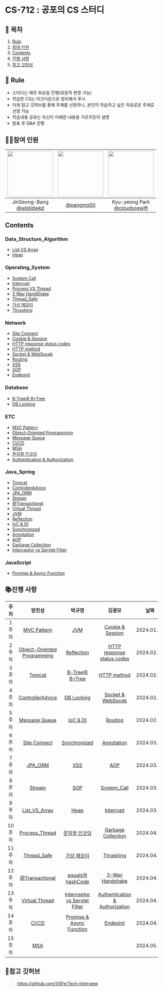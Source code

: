 # CS-712 : 공포의 CS 스터디

## 📑 목차
1. [Rule](#-rule)
2. [참여 인원](#참여-인원)
3. [Contents](#contents)
4. [진행 사항](#진행-사항)
5. [참고 깃허브](#참고-깃허브-httpsgithubcomvsfetech-interview)

## 🌳 Rule
- 스터디는 매주 화요일 진행(유동적 변경 가능)
- 학습한 CS는 마크다운으로 정리해서 푸시
- 아래 참고 깃허브를 통해 주제를 선정하나, 본인이 학습하고 싶은 자유로운 주제로 선정 가능
- 학습내용 공유는 자신이 이해한 내용을 가르치듯이 설명
- 발표 후 Q&A 진행

## 💁‍♂️참여 인원
|<img src="https://avatars.githubusercontent.com/u/74286424?v=4" width="150" height="150"/>|<img src="https://avatars.githubusercontent.com/u/80333530?v=4" width="150" height="150"/>|<img src="https://avatars.githubusercontent.com/u/77185436?v=4" width="150" height="150"/>|
|:-:|:-:|:-:|
|JinSeong-Bang<br/>[@wlstjdwkd](https://github.com/wlstjdwkd)|[@pangmo00](https://github.com/pangmo00)|Kyu-yeong Park<br/>[@cloudsoswift](https://github.com/cloudsoswift)|

## Contents
### Data_Structure_Algorithm
- [List VS Array](01-DATA_STRUCTURE_ALGORITHM%2F2_LinkedList%2FReadme.md)
- [Heap](01-DATA_STRUCTURE_ALGORITHM%2F6_Heap%2FReadme.md)
### Operating_System
- [System Call](02-OPERATING_SYSTEM%2F1.System_Call%2FReadme.md)
- [Interrupt](02-OPERATING_SYSTEM%2F2.Interrupt%2FReadme.md)
- [Process VS Thread](02-OPERATING_SYSTEM%2F3_ProcessThread%2FReadme.md)
- [3 Way HandShake](02-OPERATING_SYSTEM%2F11.3-Way-Handshake%2FReadme.md)
- [Thread_Safe](02-OPERATING_SYSTEM/12_ThreadSafe/Readme.md)
- [가상 메모리](02-OPERATING_SYSTEM/17_Virtual-Memory/Readme.md)
-  [Thrashing](02-OPERATING_SYSTEM/16.Thrashing/Readme.md)

### Network
- [Site Connect](03-NETWORK/13_Site%20Connect/Readme.md)
- [Cookie & Session](03-NETWORK/1_Cookie%20%26%20Session/Readme.md)
- [HTTP response status codes](03-NETWORK/2_HTTP%20response%20status%20codes/Readme.md)
- [HTTP method](03-NETWORK/3_Http%20Method/Readme.md)
- [Socket & WebSocek](03-NETWORK/5_Socket%20%26%20Web%20Socket/Readme.md)
- [Routing](03-NETWORK/17_Forwarding/Readme.md)
- [XSS](03-NETWORK/21_XSS/Readme.md)
-  [SOP](03-NETWORK/15_SOP/Readme.md)
- [Endpoint](03-NETWORK/22_Endpoint/Readme.md)

### Database
- [B-Tree와 B+Tree](04-DATABASE/10_B-TREE_B+TREE/Readme.md)
- [DB Locking](04-DATABASE/11_DB-Locking/Readme.md)

### ETC
- [MVC Pattern](05-ETC/8_MVC%20Pattern/Readme.md)
- [Object-Oriented Programming](05-ETC/4_%EA%B0%9D%EC%B2%B4%EC%A7%80%ED%96%A5%ED%94%84%EB%A1%9C%EA%B7%B8%EB%9E%98%EB%B0%8D/Readme.md)
- [Message Queue](05-ETC/17_Message%20Queue/Readme.md)
- [CI/CD](05-ETC%2F2_CI_CD%2FReadme.md)
- [MSA](05-ETC%2F18_MSA%2FReadme.md)
- [문자열 인코딩](05-ETC/15-Character_Encoding/Readme.md)
- [Authentication & Authorization](05-ETC/12_Authentication%20%26%20Authorization/Readme.md)

### Java_Spring
- [Tomcat](07-JAVA_SPRING/18_Tomcat/Readme.md)
- [ControllerAdvice](07-JAVA_SPRING/19_ControllerAdvice/Readme.md)
- [JPA_ORM](07-JAVA_SPRING/15_JPA-ORM/Readme.md)
- [Stream](07-JAVA_SPRING/8_Stream/Readme.md)
- [@Transactional](07-JAVA_SPRING%2F16_Transactional%2FReadme.md)
- [Virtual Thread](07-JAVA_SPRING%2F20_VirtualThread%2FReadme.md)
- [JVM](07-JAVA_SPRING/1_JVM/Readme.md)
- [Reflection](07-JAVA_SPRING/4_Reflection/Readme.md)
- [IoC & DI](07-JAVA_SPRING/11_IoC-DI/Readme.md)
- [Synchronized](07-JAVA_SPRING/7_Synchronized/Readme.md)
- [Annotation](07-JAVA_SPRING/17_Annotation/Readme.md)
- [AOP](07-JAVA_SPRING/12_AOP/Readme.md)
-  [Garbage Collection](05-ETC/10_Garbage_Collection/Readme.md)
- [Interceptor vs Servlet Filter](07-JAVA_SPRING/13_Interceptor-Filter/Readme.md)

### JavaScript
- [Promise & Async Function](08-JAVASCRIPT/1_Promise-async/Readme.md)

## 📚진행 사항

|  주차  |                                                                 방진성                                                                 |                                     박규영                                      |                                           김광모                                           |     날짜     |
|:----:|:-----------------------------------------------------------------------------------------------------------------------------------:| :-----------------------------------------------------------------------------: | :----------------------------------------------------------------------------------------: |:----------:|
| 1주차  |                                           [MVC Pattern](05-ETC/8_MVC%20Pattern/Readme.md)                                           |                [JVM](07-JAVA_SPRING/1_JVM/Readme.md)                |         [Cookie & Session](03-NETWORK/1_Cookie%20%26%20Session/Readme.md)          | 2024.01.30 |
| 2주차  | [Object-Oriented Programming](05-ETC/4_%EA%B0%9D%EC%B2%B4%EC%A7%80%ED%96%A5%ED%94%84%EB%A1%9C%EA%B7%B8%EB%9E%98%EB%B0%8D/Readme.md) |         [Reflection](07-JAVA_SPRING/4_Reflection/Readme.md)         |   [HTTP response status codes](03-NETWORK/2_HTTP%20response%20status%20codes/Readme.md)    | 2024.02.06 |
| 3주차  |                                            [Tomcat](07-JAVA_SPRING/18_Tomcat/Readme.md)                                             |            [B-Tree와 B+Tree](04-DATABASE/10_B-TREE_B+TREE/Readme.md)            |                    [HTTP method](03-NETWORK/3_Http%20Method/Readme.md)                     | 2024.02.13 |
| 4주차  |                                  [ControllerAdvice](07-JAVA_SPRING/19_ControllerAdvice/Readme.md)                                   |                [DB Locking](04-DATABASE/11_DB-Locking/Readme.md)                |          [Socket & WebSocek](03-NETWORK/5_Socket%20%26%20Web%20Socket/Readme.md)           | 2024.02.20 |
| 5주차  |                                        [Message Queue](05-ETC/17_Message%20Queue/Readme.md)                                         |                 [IoC & DI](07-JAVA_SPRING/11_IoC-DI/Readme.md)                  |                       [Routing](03-NETWORK/17_Forwarding/Readme.md)                        | 2024.02.27 |
| 6주차  |                                       [Site Connect](03-NETWORK/13_Site%20Connect/Readme.md)                                        |             [Synchronized](07-JAVA_SPRING/7_Synchronized/Readme.md)             |                    [Annotation](07-JAVA_SPRING/17_Annotation/Readme.md)                    | 2024.03.06 |
| 7주차  |                                           [JPA_ORM](07-JAVA_SPRING/15_JPA-ORM/Readme.md)                                            |                       [XSS](03-NETWORK/21_XSS/Readme.md)                        |                           [AOP](07-JAVA_SPRING/12_AOP/Readme.md)                           | 2024.03.12 |
| 8주차  |                                             [Stream](07-JAVA_SPRING/8_Stream/Readme.md)                                             |                       [SOP](03-NETWORK/15_SOP/Readme.md)                        |                 [System_Call](02-OPERATING_SYSTEM/1.System_Call/Readme.md)                 | 2024.03.20 |
| 9주차  |                                 [List_VS_Array](01-DATA_STRUCTURE_ALGORITHM/2_LinkedList/Readme.md)                                 |              [Heap](01-DATA_STRUCTURE_ALGORITHM/6_Heap/Readme.md)               |                   [Interrupt](02-OPERATING_SYSTEM/2.Interrupt/Readme.md)                   | 2024.03.27 |
| 10주차 |                                   [Process_Thread](02-OPERATING_SYSTEM/3_ProcessThread/Readme.md)                                   |             [문자열 인코딩](05-ETC/15-Character_Encoding/Readme.md)             |                [Garbage Collection](05-ETC/10_Garbage_Collection/Readme.md)                | 2024.04.02 |
| 11주차 |                                     [Thread_Safe](02-OPERATING_SYSTEM/12_ThreadSafe/Readme.md)                                      |         [가상 메모리](02-OPERATING_SYSTEM/17_Virtual-Memory/Readme.md)          |                  [Thrashing](02-OPERATING_SYSTEM/16.Thrashing/Readme.md)                   | 2024.04.10 |
| 12주차 |                                   [@Transactional](07-JAVA_SPRING%2F16_Transactional%2FReadme.md)                                   |        [equals와 hashCode](07-JAVA_SPRING/10_equals-hashCode/Readme.md)         |            [3-Way Handshake](02-OPERATING_SYSTEM/11.3-Way-Handshake/Readme.md)             | 2024.04.16 |
| 13주차 |                                   [Virtual Thread](07-JAVA_SPRING%2F20_VirtualThread%2FReadme.md)                                   | [Interceptor vs Servlet Filter](07-JAVA_SPRING/13_Interceptor-Filter/Readme.md) | [Authentication & Authorization](05-ETC/12_Authentication%20%26%20Authorization/Readme.md) | 2024.04.23 |
| 14주차 |                                                [CI/CD](05-ETC%2F2_CI_CD%2FReadme.md)                                                |   [Promise & Async Function](08-JAVASCRIPT/1_Promise-async/Readme.md)      |                        [Endpoint](03-NETWORK/22_Endpoint/Readme.md)                        | 2024.04.30 |
| 15주차 |                                                 [MSA](05-ETC%2F18_MSA%2FReadme.md)                                                  |        |                                            | 2024.05.07 |

## 📌참고 깃허브
> https://github.com/VSFe/Tech-Interview

